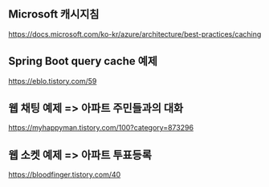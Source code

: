 ## Microsoft 캐시지침
https://docs.microsoft.com/ko-kr/azure/architecture/best-practices/caching

## Spring Boot query cache 예제
https://eblo.tistory.com/59

## 웹 채팅 예제 => 아파트 주민들과의 대화
https://myhappyman.tistory.com/100?category=873296

## 웹 소켓 예제 => 아파트 투표등록
https://bloodfinger.tistory.com/40
